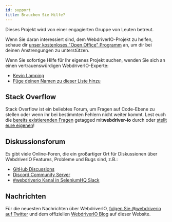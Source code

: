 ```yaml
---
id: support
title: Brauchen Sie Hilfe?
---
```


Dieses Projekt wird von einer engagierten Gruppe von Leuten betreut.

Wenn Sie daran interessiert sind, dem WebdriverIO-Projekt zu helfen, schaue dir [unser kostenloses "Open Office" Programm](/blog/2020/07/01/office-hours) an, um dir bei deinen Anstrengungen zu unterstützen.

Wenn Sie sofortige Hilfe für Ihr eigenes Projekt suchen, wenden Sie sich an einen vertrauenswürdigen WebdriverIO-Experte:

- [Kevin Lamping](https://www.codementor.io/@kevinlamping)
- [Füge deinen Namen zu dieser Liste hinzu](https://github.com/webdriverio/webdriverio/edit/master/website/docs/Support.md)

## Stack Overflow

Stack Overflow ist ein beliebtes Forum, um Fragen auf Code-Ebene zu stellen oder wenn ihr bei bestimmten Fehlern nicht weiter kommt. Lest euch die [bereits existierenden Fragen](https://stackoverflow.com/questions/tagged/docusaurus) getagged mit**webdriver-io** durch oder [stellt eure eigenen](https://stackoverflow.com/questions/ask?tags=docusaurus)!

## Diskussionsforum

Es gibt viele Online-Foren, die ein großartiger Ort für Diskussionen über WebdriverIO Features, Probleme und Bugs sind, z.B.:

- [GitHub Discussions](https://github.com/webdriverio/webdriverio/discussions)
- [Discord Community Server](https://discord.webdriver.io)
- [#webdriverio Kanal in SeleniumHQ Slack](https://join.slack.com/t/seleniumhq/shared_invite/zt-vv33sc0w-VKKQop3WDV_lfrLXGGHvDw)

## Nachrichten

Für die neuesten Nachrichten über WebdriverIO, [folgen Sie @webdriverio auf Twitter](https://twitter.com/webdriverio) und dem offiziellen [WebdriverIO Blog](/blog) auf dieser Website.

